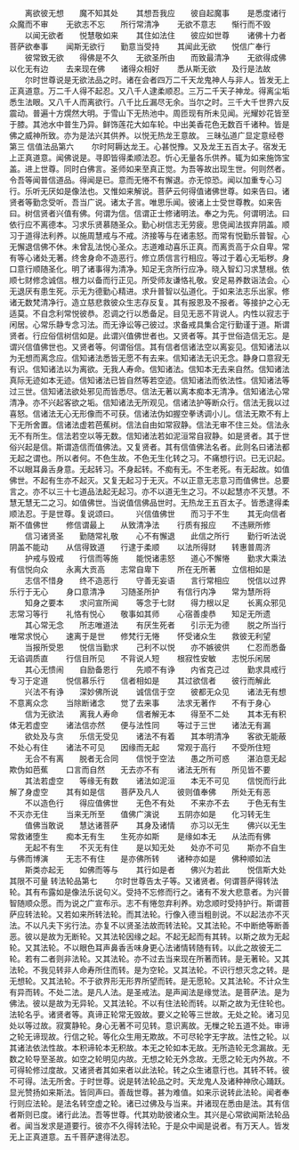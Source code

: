 <!-- { "loadSidebar": true } -->
　　离欲彼无想　　魔不知其处
　　其想吾我应　　彼自起魔事
　　是悉度诸行　　众魔而不审
　　无欲志不忘　　所行常清净
　　无欲不意志　　惭行而不毁
　　以闻无欲者　　悦慧敬如来
　　其住如法住　　彼应如世尊
　　诸佛十力者　　菩萨欲奉事
　　闻斯无欲行　　勤意当受持
　　其闻此无欲　　悦信广奉行
　　彼常致无欲　　得佛是不久
　　无欲圣所由　　而致最清净
　　无欲得成佛　　以化无有边
　　去来现在佛　　诸得众相好
　　悉从斯无欲　　及行是法故
　　尔时世尊说是无欲法品之时。诸在会者四万二千天龙鬼神人与非人。皆发无上正真道意。万二千人得不起忍。又八千人逮柔顺忍。三万二千天子神龙。得离尘垢悉生法眼。又八千人而离欲行。八千比丘漏尽无余。当尔之时。三千大千世界六反震动。普遍十方熀然大明。于雪山下无热池中。周匝现有所未见闻。光耀妙花皆至于膝。其池水中普生乃异。鲜饰莲花大如车轮。中出美香花色无数百千诸种。皆是佛之威神所致。亦为是法兴其供养。以悦无热龙王意故。
三昧弘道广显定意经卷第三
信值法品第六
　　尔时阿耨达龙王。心甚悦豫。又及龙王五百太子。宿发无上正真道意。闻佛说是。寻即皆得柔顺法忍。忻心无量各乐供养。辄为如来施饰宝盖。进上世尊。同时白佛言。圣师如来至真正觉。为吾等故出现生世。何则然者。令吾等闻普信道品。得闻是已。意而无惓不有懈退。亦无惊恐。闻以加重专心习行。乐听无厌如是像法也。又惟如来解说。菩萨云何得值诸佛世尊。如来告曰。诸贤者等勤念受听。吾当广说。诸太子言。唯思乐闻。彼诸上士受世尊教。如来告曰。树信贤者兴值有佛。何谓为信。信谓正士修诸明法。奉之为先。何谓明法。曰依行应不离德本。习求乐贤慕随圣众。勤心树信志无劳疲。思侥闻法拔弃阴盖。顺习于道得法利养。以施周慧戒与不戒。济接等与在诸恚怒。而常有悦勤乐普智。心无懈退信佛不休。未曾乱法悦心圣众。志道难动喜乐正真。而离贡高于众自卑。常有等心诸处无著。终舍身命不造恶行。修立质信言行相应。等过于着心无垢秽。身口意行顺随圣化。明了诸事得为清净。知足无贪所行应净。晓入智幻习求慧根。依顺七财修念诚信。根力以备而行正见。所受师友谦恪礼敬。安足易养数诣法会。心无退厌有患生死。示无为德勤心精进。求升普智以弘道化。于如来法志乐出家。修诸无数梵清净行。造立慈悲救彼众生志存反复。其有报恩及不报者。等接护之心无适莫。不自念利常悦彼恭。忍调之行以悉备足。目见无恶不背说人。内性以寂志于闲居。心常乐静专念习法。而无诤讼等己彼过。求备戒具集合定行勤谨于道。斯谓贤者。行应俗信树信如是。此谓兴值佛世者也。又贤者等。其于世俗造信无忘。是谓兴信值佛世也。又贤者等。何谓俗信。其有信者信诸法空以离妄见。信知诸法以为无想而离念应。信知诸法悉皆无愿不有去来。信知诸法无识无念。静身口意寂无有识。信知诸法以为离欲。无我人寿命。信知诸法。信知本无去来自然。信知诸法真际无迹如本无迹。信知诸法已皆自然等若空迹。信知诸法而依法性。信知诸法等过三世。信知诸法欲处邪见而皆悉尽。信法无著以离本痴本无清净。信知诸法心常清净。亦不兴起客欲之垢。信知诸法无所观见。信诸法护等断众行。信法无我以过喜怒。信诸法无心无形像而不可获。信诸法伪如握空拳诱调小儿。信法无欺不有上下无所舍置。信诸法虚若芭蕉树。信法自由如常寂静。信法无审不住三处。信法永无不有所生。信法若空以等无数。信知诸法若如泥洹常自寂静。如是贤者。其于世俗兴起是信。斯谓造信而值佛法。又复贤者。其有信值佛法名者。此则名曰诸法都无起之谓也。所以者何。不色生故。不色无生化转之习。不痛想行识。已无识起。不以眼耳鼻舌身意。无起转习。不身起转。不痴有无。不生老死。有无起故。如值佛世。不起有生亦不起灭。又复无起习于无灭。不以正意无志意习而值佛世。总要言之。亦不以三十七道品法起无起习。亦不以道无生之习。不以起慧亦不灭慧。不慧无慧无二之习。如值佛世。当说值信佛品世时。无热龙王五百太子。皆悉逮得柔顺法忍。于是世尊。复说颂曰。
　　兴信值佛世　　而习于不生
　　其无向信者　　斯不值佛世
　　修信谓最上　　从致清净法
　　行质有报应　　不违厥所修
　　信习诸贤圣　　勤随常礼敬
　　心不有懈退　　此信之所行
　　勤行听法说　　阴盖不能动
　　从信得致道　　行逮于柔顺
　　以法所得财　　转惠普周济
　　护戒与毁戒　　行信而等施
　　能悦诸恚怒　　道心不懈惓
　　勤求大乘法　　有信悦向众
　　永离大贡高　　志常自卑下
　　所在无所著　　立信相如是
　　志信不惜身　　终不造恶行
　　守善无妄语　　言行常相应
　　悦信以过界　　乐行于无心
　　身口意清净　　习随圣所护
　　有信行内净　　常为慧所将
　　知身之要本　　求问宣所闻
　　等念于七财　　得力根以足
　　长离众邪见　　志常习等行
　　礼恪有悦心　　敬事如其师
　　心宿善虔恭　　知足无所遗
　　其心常无念　　所志唯道法
　　有厌生死者　　引示无为德
　　脱之所当行　　唯常求悦心
　　速离于是世　　修梵行无惓
　　怀受诸众生　　救彼无利望
　　当报所受恩　　悦信当勤求
　　己利不以悦　　亦不嫉彼供
　　仁忍而悉备　　无谄调质直
　　行信目所见　　不背说人短
　　根寂性安敏　　志悦乐闲居
　　其心无愦闹　　自励备恩行
　　先顺不有诤　　内省克己过
　　勤求具戒行　　专习于定道
　　悦信慕乐行　　信者相如是
　　其过欲信者　　彼行而解此
　　兴法不有诤　　深妙佛所说
　　诚信信于空　　彼都无众见
　　诸法无有想　　不意离众念
　　当除断诸念　　觉了去来事
　　法求无著作　　不有于身心
　　信为无欲法　　离我人寿命
　　信者解无本　　得至不二处
　　其本无有积　　体无若虚空
　　诸法信亦然　　便与法性同
　　等过于三世　　诸法无有漏
　　欲处及与贪　　乐信无受见
　　诸法不有着　　其本明清净
　　客欲无能蔽　　不处心有住
　　诸法不可见　　因缘而无起
　　常观于高行　　不受所住短
　　无合不有离　　脱者无合同
　　信悦于空法　　愚之所可惑
　　湛泊意无起　　欺伪如芭蕉
　　口言而自然　　无去亦不有
　　诸法无所有　　所见皆不要
　　其法若虚空　　等缘无有数
　　诸法如泥洹　　本无不可见
　　信悦而行此　　解了身虚空
　　其有如是信　　菩萨及凡人
　　彼则值奉佛　　所处无有恶
　　不以造色行　　得应值佛世
　　无色不有处　　不来亦不去
　　于色无有生　　不灭亦无住
　　当来无所至　　值佛广演说
　　五阴亦如是　　化习转无生
　　值佛当敢说　　慧达诸菩萨
　　其身及诸情　　亦习以无生
　　佛兴以无生　　常救诸堕生
　　痴本无有生　　生死亦如斯
　　是缘如本无　　从法而有佛
　　无起不有生　　不灭无有住
　　是以知无处　　处亦不可见
　　斯亦不自生　　与佛而博演
　　无志不有住　　是亦佛所转
　　诸种亦如是　　佛种顺如法
　　斯类亦起无　　如佛而等与
　　其行如是者　　佛兴为若此
　　悦信斯大处　　其限不可量
转法轮品第七
　　尔时世尊告太子等。又诸贤者。何谓菩萨得转法轮。其有布露如是像法乐说句义。受持不忘修而行之。诸有不发大悲意者。为兴普智随顺众愿。而为说之广宣布示。志不有惓忽弃利养。劝念顺时受持护行。斯谓菩萨应转法轮。又若如来所转法轮。而其法轮。行像入德当粗剖说。不以起法亦不灭法。不以凡夫下劣行法。亦复不以贤圣法故而转法轮。又其法轮。不中断绝等断善恶。彼以是故为无断轮。又其法轮因缘之起。不起无起而有其转。以斯之故为无起轮。又其法轮。不以眼色耳声鼻香舌味身更心法诸情转随有转。以此之故彼无二轮。若有二者则非法轮。又其法轮。亦不过去当来现在所著而转。是无著轮。又其法轮。不我见转非人命寿所住而转。是为空轮。又其法轮。不识行想灭念之转。是无想轮。又其法轮。不于欲界形无形界所望而转。是无愿轮。又其法轮。不计众生有异而转。不处二法。是凡人法。是圣戒法。是声闻法是缘觉法。是菩萨法。是为佛法。彼以是故为无异轮。又其法轮。不以有住法轮而转。以斯之故为无住轮也。法轮名乎。诸贤者等。真谛正轮常无毁故。要义之轮等三世故。无处之轮。诸习见处以等过故。寂寞静轮。身心无著不可见转。意识离故。无樔之轮五道不处。审谛之轮无谛现故。行信之轮。等化众生用无欺故。不可尽轮字无字故。法性之轮。以其诸法依法性故。本积谛轮本无积故。本无之轮如本无故。无所造轮无念漏故。无数之轮导至圣故。如空之轮明见内故。无想之轮无外念故。无愿之轮无内外故。不可得轮修过度故。又诸贤者其如来者以此法轮。转之众生诸意行也。其转不转。彼不可得。法无所舍。于时世尊。说是转法轮品之时。天龙鬼人及诸种神欣心踊跃。显光赞扬如来斯法。皆同声曰。善哉世尊。甚为难值。如来示说转此法轮。闻者奉行则应法轮。是法名转空虚之轮。诸已过佛及与当来。并诸现在悉由是法。其有信者斯则已度。诸行此法。吾等世尊。代其劝助彼诸众生。其兴是心常欲闻斯法轮品者。闻当发求是道要行。彼亦不久得转法轮。于是众中闻是说者。有万天人。皆发无上正真道意。五千菩萨逮得法忍。
